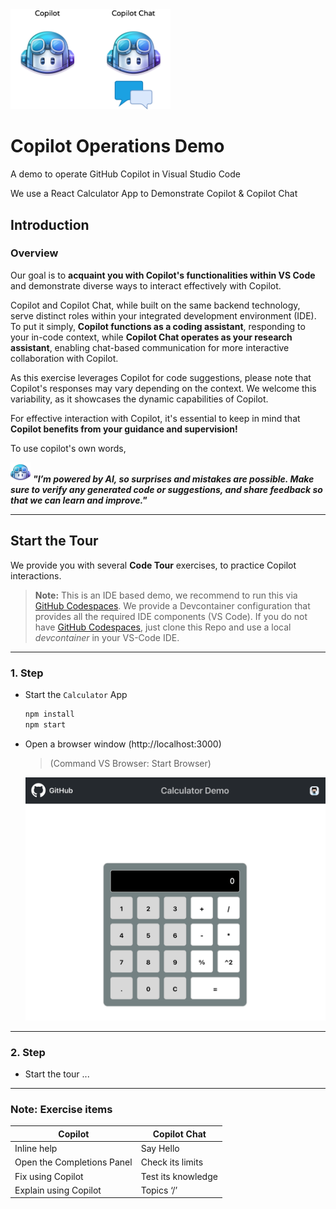 
<img width="256px" src="docs/images/copilot-flavors.png">

# Copilot Operations Demo
A demo to operate GitHub Copilot in Visual Studio Code

We use a React Calculator App to Demonstrate Copilot & Copilot Chat

## Introduction

### Overview

Our goal is to **acquaint you with Copilot's functionalities within VS Code** and demonstrate diverse ways to interact effectively with Copilot.

Copilot and Copilot Chat, while built on the same backend technology, serve distinct roles within your integrated development environment (IDE). To put it simply, **Copilot functions as a coding assistant**, responding to your in-code context, while **Copilot Chat operates as your research assistant**, enabling chat-based communication for more interactive collaboration with Copilot.

As this exercise leverages Copilot for code suggestions, please note that Copilot's responses may vary depending on the context. We welcome this variability, as it showcases the dynamic capabilities of Copilot.

For effective interaction with Copilot, it's essential to keep in mind that **Copilot benefits from your guidance and supervision!**
 
 To use copilot's own words,

![copilot](docs/images/copilot32.png) 
***"I’m powered by AI, so surprises and mistakes are possible. Make sure to verify any generated code or suggestions, and share feedback so that we can learn and improve."***

---

## Start the Tour

We provide you with several **Code Tour** exercises, to practice Copilot interactions.

> **Note:** This is an IDE based demo, we recommend to run this via [GitHub Codespaces](https://github.com/features/codespaces). We provide a Devcontainer configuration that provides all the required IDE components (VS Code).
> If you do not have [GitHub Codespaces](https://github.com/features/codespaces), just clone this Repo and use a local *devcontainer* in your VS-Code IDE.

---

### 1. Step

- Start the `Calculator` App

    ```bash
    npm install
    npm start
    ```

- Open a browser window (http://localhost:3000)
    > (Command VS Browser: Start Browser)


    ![calculator](docs/images/calculator.png)

---

### 2. Step

- Start the tour ...

---

### Note: Exercise items

|Copilot|Copilot Chat|
|---|---|
|Inline help|Say Hello|
|Open the Completions Panel|Check its limits|
|Fix using Copilot|Test its knowledge|
|Explain using Copilot|Topics ‘/’|





